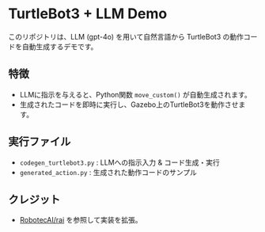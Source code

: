 # TurtleBot3 + LLM Demo

このリポジトリは、LLM (gpt-4o) を用いて自然言語から TurtleBot3 の動作コードを自動生成するデモです。

## 特徴
- LLMに指示を与えると、Python関数 `move_custom()` が自動生成されます。
- 生成されたコードを即時に実行し、Gazebo上のTurtleBot3を動作させます。

## 実行ファイル
- `codegen_turtlebot3.py` : LLMへの指示入力 & コード生成・実行
- `generated_action.py` : 生成された動作コードのサンプル

## クレジット
- [RobotecAI/rai](https://github.com/RobotecAI/rai) を参照して実装を拡張。
